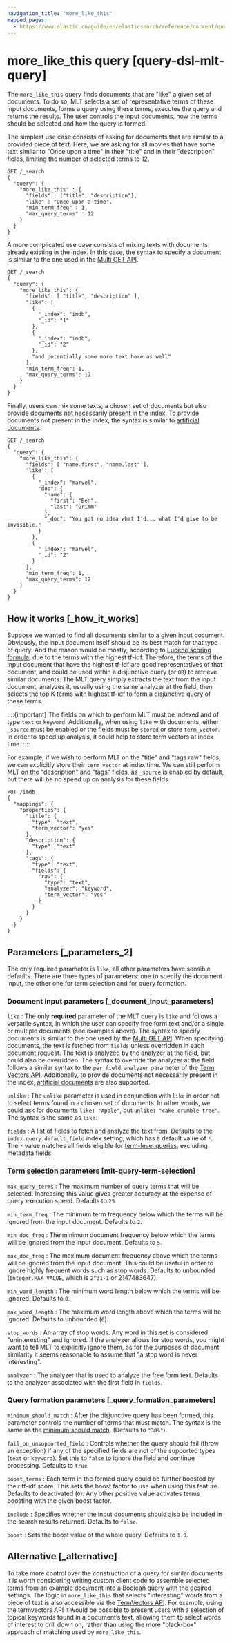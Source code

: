 ```yaml
---
navigation_title: "more_like_this"
mapped_pages:
  - https://www.elastic.co/guide/en/elasticsearch/reference/current/query-dsl-mlt-query.html
---
```


# more_like_this query [query-dsl-mlt-query]


The `more_like_this` query finds documents that are "like" a given set of documents. To do so, MLT selects a set of representative terms of these input documents, forms a query using these terms, executes the query and returns the results. The user controls the input documents, how the terms should be selected and how the query is formed.

The simplest use case consists of asking for documents that are similar to a provided piece of text. Here, we are asking for all movies that have some text similar to "Once upon a time" in their "title" and in their "description" fields, limiting the number of selected terms to 12.

```console
GET /_search
{
  "query": {
    "more_like_this" : {
      "fields" : ["title", "description"],
      "like" : "Once upon a time",
      "min_term_freq" : 1,
      "max_query_terms" : 12
    }
  }
}
```

A more complicated use case consists of mixing texts with documents already existing in the index. In this case, the syntax to specify a document is similar to the one used in the [Multi GET API](https://www.elastic.co/docs/api/doc/elasticsearch/operation/operation-mget).

```console
GET /_search
{
  "query": {
    "more_like_this": {
      "fields": [ "title", "description" ],
      "like": [
        {
          "_index": "imdb",
          "_id": "1"
        },
        {
          "_index": "imdb",
          "_id": "2"
        },
        "and potentially some more text here as well"
      ],
      "min_term_freq": 1,
      "max_query_terms": 12
    }
  }
}
```

Finally, users can mix some texts, a chosen set of documents but also provide documents not necessarily present in the index. To provide documents not present in the index, the syntax is similar to [artificial documents](https://www.elastic.co/docs/api/doc/elasticsearch/operation/operation-termvectors).

```console
GET /_search
{
  "query": {
    "more_like_this": {
      "fields": [ "name.first", "name.last" ],
      "like": [
        {
          "_index": "marvel",
          "doc": {
            "name": {
              "first": "Ben",
              "last": "Grimm"
            },
            "_doc": "You got no idea what I'd... what I'd give to be invisible."
          }
        },
        {
          "_index": "marvel",
          "_id": "2"
        }
      ],
      "min_term_freq": 1,
      "max_query_terms": 12
    }
  }
}
```

## How it works [_how_it_works]

Suppose we wanted to find all documents similar to a given input document. Obviously, the input document itself should be its best match for that type of query. And the reason would be mostly, according to [Lucene scoring formula](https://lucene.apache.org/core/8_7_0/core/org/apache/lucene/search/similarities/TFIDFSimilarity.html), due to the terms with the highest tf-idf. Therefore, the terms of the input document that have the highest tf-idf are good representatives of that document, and could be used within a disjunctive query (or `OR`) to retrieve similar documents. The MLT query simply extracts the text from the input document, analyzes it, usually using the same analyzer at the field, then selects the top K terms with highest tf-idf to form a disjunctive query of these terms.

::::{important}
The fields on which to perform MLT must be indexed and of type `text` or `keyword`. Additionally, when using `like` with documents, either `_source` must be enabled or the fields must be `stored` or store `term_vector`. In order to speed up analysis, it could help to store term vectors at index time.
::::


For example, if we wish to perform MLT on the "title" and "tags.raw" fields, we can explicitly store their `term_vector` at index time. We can still perform MLT on the "description" and "tags" fields, as `_source` is enabled by default, but there will be no speed up on analysis for these fields.

```console
PUT /imdb
{
  "mappings": {
    "properties": {
      "title": {
        "type": "text",
        "term_vector": "yes"
      },
      "description": {
        "type": "text"
      },
      "tags": {
        "type": "text",
        "fields": {
          "raw": {
            "type": "text",
            "analyzer": "keyword",
            "term_vector": "yes"
          }
        }
      }
    }
  }
}
```


## Parameters [_parameters_2]

The only required parameter is `like`, all other parameters have sensible defaults. There are three types of parameters: one to specify the document input, the other one for term selection and for query formation.


### Document input parameters [_document_input_parameters]

`like`
:   The only **required** parameter of the MLT query is `like` and follows a versatile syntax, in which the user can specify free form text and/or a single or multiple documents (see examples above). The syntax to specify documents is similar to the one used by the [Multi GET API](https://www.elastic.co/docs/api/doc/elasticsearch/operation/operation-mget). When specifying documents, the text is fetched from `fields` unless overridden in each document request. The text is analyzed by the analyzer at the field, but could also be overridden. The syntax to override the analyzer at the field follows a similar syntax to the `per_field_analyzer` parameter of the [Term Vectors API](https://www.elastic.co/docs/api/doc/elasticsearch/operation/operation-termvectors). Additionally, to provide documents not necessarily present in the index, [artificial documents](https://www.elastic.co/docs/api/doc/elasticsearch/operation/operation-termvectors) are also supported.

`unlike`
:   The `unlike` parameter is used in conjunction with `like` in order not to select terms found in a chosen set of documents. In other words, we could ask for documents `like: "Apple"`, but `unlike: "cake crumble tree"`. The syntax is the same as `like`.

`fields`
:   A list of fields to fetch and analyze the text from. Defaults to the `index.query.default_field` index setting, which has a default value of `*`. The `*` value matches all fields eligible for [term-level queries](/reference/query-languages/term-level-queries.md), excluding metadata fields.


### Term selection parameters [mlt-query-term-selection]

`max_query_terms`
:   The maximum number of query terms that will be selected. Increasing this value gives greater accuracy at the expense of query execution speed. Defaults to `25`.

`min_term_freq`
:   The minimum term frequency below which the terms will be ignored from the input document. Defaults to `2`.

`min_doc_freq`
:   The minimum document frequency below which the terms will be ignored from the input document. Defaults to `5`.

`max_doc_freq`
:   The maximum document frequency above which the terms will be ignored from the input document. This could be useful in order to ignore highly frequent words such as stop words. Defaults to unbounded (`Integer.MAX_VALUE`, which is `2^31-1` or 2147483647).

`min_word_length`
:   The minimum word length below which the terms will be ignored. Defaults to `0`.

`max_word_length`
:   The maximum word length above which the terms will be ignored. Defaults to unbounded (`0`).

`stop_words`
:   An array of stop words. Any word in this set is considered "uninteresting" and ignored. If the analyzer allows for stop words, you might want to tell MLT to explicitly ignore them, as for the purposes of document similarity it seems reasonable to assume that "a stop word is never interesting".

`analyzer`
:   The analyzer that is used to analyze the free form text. Defaults to the analyzer associated with the first field in `fields`.


### Query formation parameters [_query_formation_parameters]

`minimum_should_match`
:   After the disjunctive query has been formed, this parameter controls the number of terms that must match. The syntax is the same as the [minimum should match](/reference/query-languages/query-dsl-minimum-should-match.md). (Defaults to `"30%"`).

`fail_on_unsupported_field`
:   Controls whether the query should fail (throw an exception) if any of the specified fields are not of the supported types (`text` or `keyword`). Set this to `false` to ignore the field and continue processing. Defaults to `true`.

`boost_terms`
:   Each term in the formed query could be further boosted by their tf-idf score. This sets the boost factor to use when using this feature. Defaults to deactivated (`0`). Any other positive value activates terms boosting with the given boost factor.

`include`
:   Specifies whether the input documents should also be included in the search results returned. Defaults to `false`.

`boost`
:   Sets the boost value of the whole query. Defaults to `1.0`.


## Alternative [_alternative]

To take more control over the construction of a query for similar documents it is worth considering writing custom client code to assemble selected terms from an example document into a Boolean query with the desired settings. The logic in `more_like_this` that selects "interesting" words from a piece of text is also accessible via the [TermVectors API](https://www.elastic.co/docs/api/doc/elasticsearch/operation/operation-termvectors). For example, using the termvectors API it would be possible to present users with a selection of topical keywords found in a document’s text, allowing them to select words of interest to drill down on, rather than using the more "black-box" approach of matching used by `more_like_this`.


